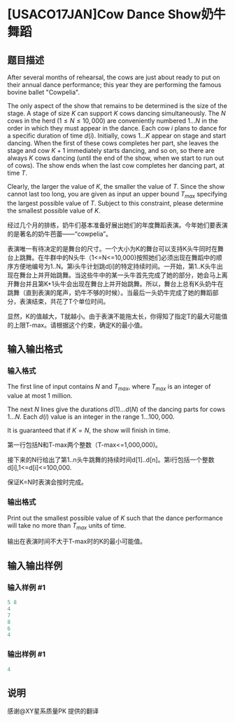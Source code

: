 # [USACO17JAN]Cow Dance Show奶牛舞蹈

## 题目描述

After several months of rehearsal, the cows are just about ready to put on their annual dance performance; this year they are performing the famous bovine ballet "Cowpelia".

The only aspect of the show that remains to be determined is the size of the stage. A stage of size $K$ can support $K$ cows dancing simultaneously. The $N$ cows in the herd ($1 \leq N \leq 10,000$) are conveniently numbered $1 \ldots N$ in the order in which they must appear in the dance. Each cow $i$ plans to dance for a specific duration of time $d(i)$. Initially, cows $1 \ldots K$ appear on stage and start dancing. When the first of these cows completes her part, she leaves the stage and cow $K+1$ immediately starts dancing, and so on, so there are always $K$ cows dancing (until the end of the show, when we start to run out of cows). The show ends when the last cow completes her dancing part, at time $T$.

Clearly, the larger the value of $K$, the smaller the value of $T$. Since the show cannot last too long, you are given as input an upper bound $T_{max}$ specifying the largest possible value of $T$. Subject to this constraint, please determine the smallest possible value of $K$.

经过几个月的排练，奶牛们基本准备好展出她们的年度舞蹈表演。今年她们要表演的是著名的奶牛芭蕾——“cowpelia”。

表演唯一有待决定的是舞台的尺寸。一个大小为K的舞台可以支持K头牛同时在舞台上跳舞。在牛群中的N头牛（1<=N<=10,000)按照她们必须出现在舞蹈中的顺序方便地编号为1..N。第i头牛计划跳d[i]的特定持续时间。一开始，第1..K头牛出现在舞台上并开始跳舞。当这些牛中的某一头牛首先完成了她的部分，她会马上离开舞台并且第K+1头牛会出现在舞台上并开始跳舞。所以，舞台上总有K头奶牛在跳舞（直到表演的尾声，奶牛不够的时候）。当最后一头奶牛完成了她的舞蹈部分，表演结束，共花了T个单位时间。

显然，K的值越大，T就越小。由于表演不能拖太长，你得知了指定T的最大可能值的上限T-max。请根据这个约束，确定K的最小值。

## 输入输出格式

### 输入格式

The first line of input contains $N$ and $T_{max}$, where $T_{max}$ is an integer of value at most 1 million.

The next $N$ lines give the durations $d(1) \ldots d(N)$ of the dancing parts for cows $1 \ldots N$. Each $d(i)$ value is an integer in the range $1 \ldots 100,000$.

It is guaranteed that if $K=N$, the show will finish in time.

第一行包括N和T-max两个整数（T-max<=1,000,000)。

接下来的N行给出了第1..n头牛跳舞的持续时间d[1]..d[n]。第i行包括一个整数d[i],1<=d[i]<=100,000.

保证K=N时表演会按时完成。

### 输出格式

Print out the smallest possible value of $K$ such that the dance performance will take no more than $T_{max}$ units of time.

输出在表演时间不大于T-max时的K的最小可能值。

## 输入输出样例

### 输入样例 #1

```cpp
5 8
4
7
8
6
4
```


### 输出样例 #1

```cpp
4

```
## 说明

感谢@XY星系质量PK 提供的翻译

